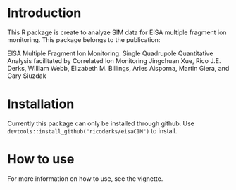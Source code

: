 # Introduction

This R package is create to analyze SIM data for EISA multiple fragment ion monitoring. This package belongs to the publication:

EISA Multiple Fragment Ion Monitoring: Single Quadrupole Quantitative Analysis facilitated by Correlated Ion Monitoring
Jingchuan Xue, Rico J.E. Derks, William Webb, Elizabeth M. Billings, Aries Aisporna, Martin Giera, and Gary Siuzdak

# Installation

Currently this package can only be installed through github. Use `devtools::install_github("ricoderks/eisaCIM")` to install.

# How to use

For more information on how to use, see the vignette.
